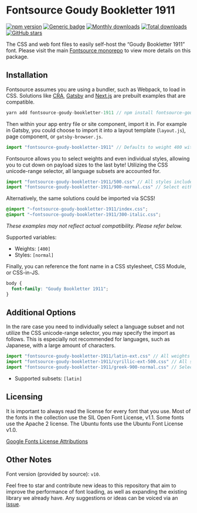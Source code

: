 # Fontsource Goudy Bookletter 1911

[![npm version](https://badge.fury.io/js/fontsource-goudy-bookletter-1911.svg)](https://www.npmjs.com/package/fontsource-goudy-bookletter-1911) [![Generic badge](https://img.shields.io/badge/fontsource-passing-brightgreen)](https://github.com/fontsource/fontsource) [![Monthly downloads](https://badgen.net/npm/dm/fontsource-goudy-bookletter-1911)](https://github.com/fontsource/fontsource) [![Total downloads](https://badgen.net/npm/dt/fontsource-goudy-bookletter-1911)](https://github.com/fontsource/fontsource) [![GitHub stars](https://img.shields.io/github/stars/DecliningLotus/fontsource.svg?style=social&label=Star)](https://github.com/fontsource/fontsource/stargazers)

The CSS and web font files to easily self-host the “Goudy Bookletter 1911” font. Please visit the main [Fontsource monorepo](https://github.com/fontsource/fontsource) to view more details on this package.

## Installation

Fontsource assumes you are using a bundler, such as Webpack, to load in CSS. Solutions like [CRA](https://create-react-app.dev/), [Gatsby](https://www.gatsbyjs.org/) and [Next.js](https://nextjs.org/) are prebuilt examples that are compatible.

```javascript
yarn add fontsource-goudy-bookletter-1911 // npm install fontsource-goudy-bookletter-1911
```

Then within your app entry file or site component, import it in. For example in Gatsby, you could choose to import it into a layout template (`layout.js`), page component, or `gatsby-browser.js`.

```javascript
import "fontsource-goudy-bookletter-1911" // Defaults to weight 400 with all styles included.
```

Fontsource allows you to select weights and even individual styles, allowing you to cut down on payload sizes to the last byte! Utilizing the CSS unicode-range selector, all language subsets are accounted for.

```javascript
import "fontsource-goudy-bookletter-1911/500.css" // All styles included.
import "fontsource-goudy-bookletter-1911/900-normal.css" // Select either normal or italic.
```

Alternatively, the same solutions could be imported via SCSS!

```scss
@import "~fontsource-goudy-bookletter-1911/index.css";
@import "~fontsource-goudy-bookletter-1911/300-italic.css";
```

_These examples may not reflect actual compatibility. Please refer below._

Supported variables:

- Weights: `[400]`
- Styles: `[normal]`

Finally, you can reference the font name in a CSS stylesheet, CSS Module, or CSS-in-JS.

```css
body {
  font-family: "Goudy Bookletter 1911";
}
```

## Additional Options

In the rare case you need to individually select a language subset and not utilize the CSS unicode-range selector, you may specify the import as follows. This is especially not recommended for languages, such as Japanese, with a large amount of characters.

```javascript
import "fontsource-goudy-bookletter-1911/latin-ext.css" // All weights and styles included.
import "fontsource-goudy-bookletter-1911/cyrillic-ext-500.css" // All styles included.
import "fontsource-goudy-bookletter-1911/greek-900-normal.css" // Select either normal or italic.
```

- Supported subsets: `[latin]`

## Licensing

It is important to always read the license for every font that you use.
Most of the fonts in the collection use the SIL Open Font License, v1.1. Some fonts use the Apache 2 license. The Ubuntu fonts use the Ubuntu Font License v1.0.

[Google Fonts License Attributions](https://fonts.google.com/attribution)

## Other Notes

Font version (provided by source): `v10`.

Feel free to star and contribute new ideas to this repository that aim to improve the performance of font loading, as well as expanding the existing library we already have. Any suggestions or ideas can be voiced via an [issue](https://github.com/fontsource/fontsource/issues).
